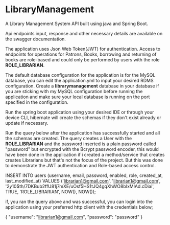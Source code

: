 # LibraryManagement

A Library Management System API  built using java and Spring Boot. 

Api endpoints input, response and other necessary details are available on the swagger documentation.

The application uses Json Web Token(JWT) for authentication. Access to endpoints for operations
for Patrons, Books, borrowing and returning of books are role-based and could only be performed 
by users with the role **ROLE_LIBRARIAN**.

The default database configuration for the application is for the MySQL database, you can edit the 
application.yml to input your desired RDMS configuration.
Create a **librarymanagement** database in your database if you are sticking with my MySQL configuration 
before running the application and make sure your local database is running on the port specified in the configuration.

Run the spring boot application using your desired IDE or through your device CLI, hibernate will create the schemas if 
they don't exist already or update if necessary.

Run the query below after the application has successfully started and all the schemas are created.
The query creates a User with the **ROLE_LIBRARIAN** and the password inserted 
is a plain password called "password" but encrypted with the Bcrypt password encoder, this would have been done 
in the application if i created a method/service that creates creates Librarians but that's not the focus of the project.
But this was done to demonstrate the JWT authentication and Role-based access control.

INSERT INTO users (username, email, password, enabled, role, created_at, last_modified_at)
VALUES ('librarian1@gmail.com', 'librarian1@gmail.com', '$2y$10$th/7DKBub2ffU81j7mXE/uOsf5HS1tJQ4gqXhWO8bIxMlAd.cDiai', TRUE, 'ROLE_LIBRARIAN', NOW(), NOW());

if, you ran the query above and was successful, you can login into the application using your preferred http client with the credentials below;

{
  "username": "librarian1@gmail.com",
  "password": "password"
}
